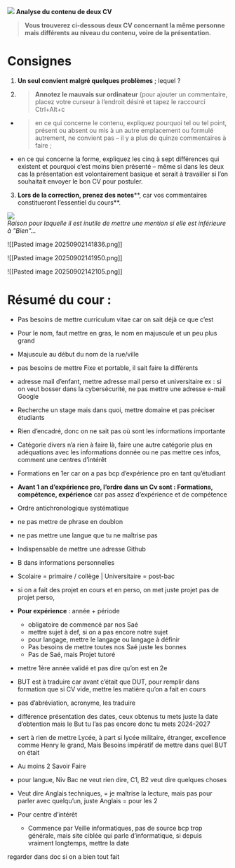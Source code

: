 ![](file:///C:/Users/Johan/AppData/Local/Temp/lu10040d16b5.tmp/lu10040d16bd_tmp_c24c361c.png) **Analyse du contenu de deux CV**

> **Vous trouverez ci-dessous deux CV concernant la même personne mais différents au niveau du contenu, voire de la présentation.**

# Consignes

1. **Un seul convient** **malgré quelques problèmes** ; lequel ?
    
2. > **Annotez le mauvais sur ordinateur** (pour ajouter un commentaire, placez votre curseur à l’endroit désiré et tapez le raccourci Ctrl+Alt+c
    

- > en ce qui concerne le contenu, expliquez pourquoi tel ou tel point, présent ou absent ou mis à un autre emplacement ou formulé autrement, ne convient pas – il y a plus de quinze commentaires à faire ;
    
- en ce qui concerne la forme, expliquez les cinq à sept différences qui existent et pourquoi c’est moins bien présenté – même si dans les deux cas la présentation est volontairement basique et serait à travailler si l’on souhaitait envoyer le bon CV pour postuler.
    

3. **Lors de la correction, prenez des notes****, car vos commentaires constitueront l’essentiel du cours**.
    

![](file:///C:/Users/Johan/AppData/Local/Temp/lu10040d16b5.tmp/lu10040d16bd_tmp_1001682b.png)  
_Raison pour laquelle il est inutile de mettre une mention si elle est inférieure à "Bien"..._

  ![[Pasted image 20250902141836.png]]

  
![[Pasted image 20250902141950.png]]

![[Pasted image 20250902142105.png]]

# Résumé du cour : 

- Pas besoins de mettre curriculum vitae car on sait déjà ce que c’est
- Pour le nom, faut mettre en gras, le nom en majuscule et un peu plus grand
- Majuscule au début du nom de la rue/ville
- pas besoins de mettre Fixe et portable, il sait faire la différents
- adresse mail d’enfant, mettre adresse mail perso et universitaire
	ex : si on veut bosser dans la cybersécurité, ne pas mettre une adresse e-mail Google
- Recherche un stage mais dans quoi, mettre domaine et pas préciser étudiants
- Rien d’encadré, donc on ne sait pas où sont les informations importante
- Catégorie divers n’a rien à faire là, faire une autre catégorie plus en adéquations avec les informations donnée ou ne pas mettre ces infos, comment une centres d’intérêt
- Formations en 1er car on a pas bcp d’expérience pro en tant qu’étudiant

- **Avant 1 an d’expérience pro, l’ordre dans un Cv sont : Formations, compétence, expérience** car pas assez d’expérience et de compétence
- Ordre antichronologique systématique
- ne pas mettre de phrase en doublon
- ne pas mettre une langue que tu ne maîtrise pas
- Indispensable de mettre une adresse Github
- B dans informations personnelles
- Scolaire = primaire / collège | Universitaire = post-bac
- si on a fait des projet en cours et en perso, on met juste projet pas de projet perso,
- **Pour expérience** : année + période
	- obligatoire de commencé par nos Saé
	- mettre sujet à def, si on a pas encore notre sujet
	- pour langage, mettre le langage ou langage à définir
	- Pas besoins de mettre toutes nos Saé juste les bonnes
	- Pas de Saé, mais Projet tutoré
-  mettre 1ère année validé et pas dire qu’on est en 2e
- BUT est à traduire car avant c’était que DUT, pour remplir dans formation que si CV vide, mettre les matière qu’on a fait en cours
- pas d’abréviation, acronyme, les traduire
- différence présentation des dates, ceux obtenus tu mets juste la date d’obtention mais le But tu l’as pas encore donc tu mets 2024-2027
- sert à rien de mettre Lycée, à part si lycée militaire, étranger, excellence comme Henry le grand, Mais Besoins impératif de mettre dans quel BUT on était
- Au moins 2 Savoir Faire
- pour langue, Niv Bac ne veut rien dire, C1, B2 veut dire quelques choses
- Veut dire Anglais techniques, = je maîtrise la lecture, mais pas pour parler avec quelqu’un, juste Anglais = pour les 2
- Pour centre d’intérêt
	- Commence par Veille informatiques, pas de source bcp trop générale, mais site ciblée qui parle d’informatique, si depuis vraiment longtemps, mettre la date

  

regarder dans doc si on a bien tout fait

